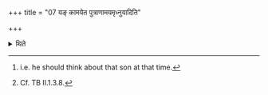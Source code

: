 +++
title = "07 यङ् कामयेत पुत्राणामयमृध्नुयादिति"

+++

<details><summary>थिते</summary>

7. In connection with whom among the sons (of the sacrificer) (the Adhvaryu) desires that he should prosper, for him[^1], he should scoop fully.[^2]   


[^1]: i.e. he should think about that son at that time.  

[^2]: Cf. TB II.1.3.8.
</details>
